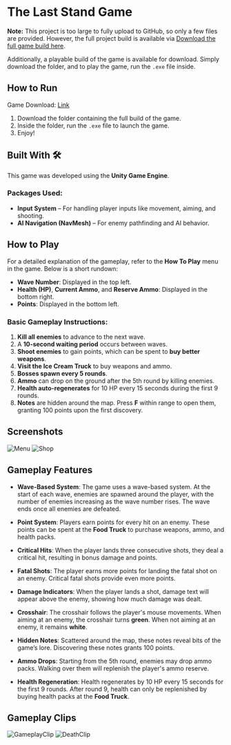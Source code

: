 # The Last Stand Game

**Note:** This project is too large to fully upload to GitHub, so only a few files are provided. However, the full project build is available via [Download the full game build here](https://drive.google.com/file/d/1xfw3hL9k2Mf9lrBYqGcIyz2X-6WW0VVu/view?usp=sharing).

Additionally, a playable build of the game is available for download. Simply download the folder, and to play the game, run the `.exe` file inside.

## How to Run

Game Download: [Link](https://drive.google.com/file/d/1Jz4s31RWZTETcwGlmlX5LOprHxDTlOAP/view?usp=sharing)

1. Download the folder containing the full build of the game.
2. Inside the folder, run the `.exe` file to launch the game.
3. Enjoy!

## Built With 🛠️  

This game was developed using the **Unity Game Engine**.  

### **Packages Used**:  
- **Input System** – For handling player inputs like movement, aiming, and shooting.  
- **AI Navigation (NavMesh)** – For enemy pathfinding and AI behavior.
  
## How to Play

For a detailed explanation of the gameplay, refer to the **How To Play** menu in the game. Below is a short rundown:

- **Wave Number**: Displayed in the top left.
- **Health (HP)**, **Current Ammo**, and **Reserve Ammo**: Displayed in the bottom right.
- **Points**: Displayed in the bottom left.

### Basic Gameplay Instructions:

1. **Kill all enemies** to advance to the next wave.
2. A **10-second waiting period** occurs between waves.
3. **Shoot enemies** to gain points, which can be spent to **buy better weapons**.
4. **Visit the Ice Cream Truck** to buy weapons and ammo.
5. **Bosses spawn every 5 rounds**.
6. **Ammo** can drop on the ground after the 5th round by killing enemies.
7. **Health auto-regenerates** for 10 HP every 15 seconds during the first 9 rounds.
8. **Notes** are hidden around the map. Press **F** within range to open them, granting 100 points upon the first discovery.

## Screenshots
![Menu](https://github.com/user-attachments/assets/4fd49b0e-f10b-450b-9cbc-dec35ec56324)
![Shop](https://github.com/user-attachments/assets/53d06874-659f-40a5-800c-5d69b592c92f)

## Gameplay Features

- **Wave-Based System**: The game uses a wave-based system. At the start of each wave, enemies are spawned around the player, with the number of enemies increasing as the wave number rises. The wave ends once all enemies are defeated.
- **Point System**: Players earn points for every hit on an enemy. These points can be spent at the **Food Truck** to purchase weapons, ammo, and health packs.

- **Critical Hits**: When the player lands three consecutive shots, they deal a critical hit, resulting in bonus damage and points.

- **Fatal Shots**: The player earns more points for landing the fatal shot on an enemy. Critical fatal shots provide even more points.

- **Damage Indicators**: When the player lands a shot, damage text will appear above the enemy, showing how much damage was dealt.

- **Crosshair**: The crosshair follows the player's mouse movements. When aiming at an enemy, the crosshair turns **green**. When not aiming at an enemy, it remains **white**.

- **Hidden Notes**: Scattered around the map, these notes reveal bits of the game’s lore. Discovering these notes grants 100 points.

- **Ammo Drops**: Starting from the 5th round, enemies may drop ammo packs. Walking over them will replenish the player's ammo reserve.

- **Health Regeneration**: Health regenerates by 10 HP every 15 seconds for the first 9 rounds. After round 9, health can only be replenished by buying health packs at the **Food Truck**.

## Gameplay Clips
![GameplayClip](https://github.com/user-attachments/assets/24da733f-c1cb-47a8-a187-6d0d20abb35f)
![DeathClip](https://github.com/user-attachments/assets/5121df76-5447-40b4-9d56-d21db1d19757)



